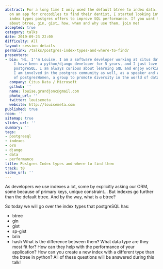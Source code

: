 ```yaml
---
abstract: For a long time I only used the default btree to index data. As I was working
  on an app for crocodiles to find their dentist, I started looking into the other
  index types postgres offers to improve SQL performance. If you want to know all
  about btree, gin, gist… how, when and why use them, join me!
accepted: true
category: talks
date: 2019-09-23 22:00
difficulty: All
layout: session-details
permalink: /talks/postgres-index-types-and-where-to-find/
presenters:
- bio: 'Hi, I''m Louise, I am a software developer working at citus data (now Microsoft).
    I have been a python/django developer for 5 years, and I just love it, that and
    postgreSQL. I am always curious about learning SQL and enjoy working on performance!
    I am involved in the postgres community as well, as a speaker and also a member
    of postgresWomen, a group to promote diversity in the world of databases. '
  company: Citus Data / Microsoft
  github: ''
  name: louise.grandjonc@gmail.com
  photo_url: ''
  twitter: louisemeta
  website: http://louisemeta.com
published: true
room: ''
sitemap: true
slides_url: ''
summary: ''
tags:
- postgresql
- indexes
- orm
- django
- data
- performance
title: Postgres Index types and where to find them
track: t0
video_url: ''
---
```


As developers we use indexes a lot, some by explicitly asking our ORM, some because of primary keys, unique constraint… But indexes go further than the default btree. And by the way, what is a btree?

So today we will go over the index types that postgreSQL has:
- btree
- gin
- gist
- sp-gist
- brin
- hash
What is the difference between them? What data type are they most fit for? How can they help with the performance of your application? How can you create a new index with a different type than the btree in python?
All of these questions will be answered during this talk!
